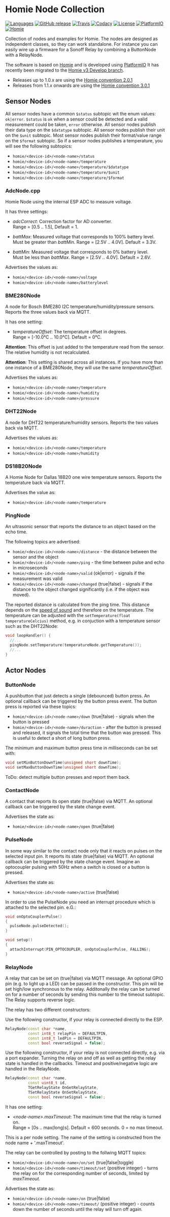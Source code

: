 # Homie Node Collection

[![Languages](https://img.shields.io/github/languages/top/luebbe/homie-node-collection.svg?style=flat-square)](https://img.shields.io/github/languages/top/luebbe/homie-node-collection)
[![GitHub release](https://img.shields.io/github/release/luebbe/homie-node-collection.svg?style=flat-square)](https://github.com/luebbe/homie-node-collection/releases)
[![Travis](https://img.shields.io/travis/luebbe/homie-node-collection.svg?branch=master&style=flat-square)](https://travis-ci.org/luebbe/homie-node-collection)
[![Codacy](https://img.shields.io/codacy/grade/e6d5e648b83b4667b399b81e2986dea6?style=flat-square)](https://www.codacy.com/app/luebbe/homie-node-collection/dashboard)
[![License](https://img.shields.io/github/license/mashape/apistatus.svg?style=flat-square)](https://opensource.org/licenses/MIT)
[![PlatformIO](https://img.shields.io/static/v1?label=Powered&message=PlatformIO&color=blue&style=flat-square)](https://platformio.org/lib/show/6163/Homie%20node%20collection)
[![Homie](https://img.shields.io/static/v1?label=Powered&message=Homie&color=blue&style=flat-square)](https://github.com/homieiot/homie-esp8266)

Collection of nodes and examples for Homie. The nodes are designed as independent classes, so they can work standalone. For instance you can easily wire up a firmware for a Sonoff Relay by combining a ButtonNode with a RelayNode.

The software is based on [Homie](https://github.com/homieiot/homie-esp8266) and is developed using [PlatformIO](https://github.com/platformio)
It has recently been migrated to the [Homie v3 Develop branch](https://github.com/homieiot/homie-esp8266/tree/develop-v3).

- Releases up to 1.0.x are using the [Homie convention 2.0.1](https://github.com/homieiot/convention/releases/tag/v2.0.1)
- Releases from 1.1.x onwards are using the [Homie convention 3.0.1](https://github.com/homieiot/convention/releases/tag/v3.0.1)

## Sensor Nodes

All sensor nodes have a common `$status` subtopic wit the enum values: `ok|error`. `$status` is `ok` when a sensor could be detected and a valid measurement could be taken, `error` otherwise.
All sensor nodes publish their data type on the `$datatype` subtopic.
All sensor nodes publish their unit on the `$unit` subtopic.
Most sensor nodes publish their format/value range on the `$format` subtopic.
So if a sensor nodes publishes a temperature, you will see the following subtopics:

- `homie/<device-id>/<node-name>/status`
- `homie/<device-id>/<node-name>/temperature`
- `homie/<device-id>/<node-name>/temperature/$datatype`
- `homie/<device-id>/<node-name>/temperature/$unit`
- `homie/<device-id>/<node-name>/temperature/$format`

### AdcNode.cpp

Homie Node using the internal ESP ADC to measure voltage.

It has three settings:

- _adcCorrect_: Correction factor for AD converter.  
  Range = \[0.5 .. 1.5], Default = 1.

- _battMax_: Measured voltage that corresponds to 100% battery level.  
  Must be greater than _battMin_. Range = \[2.5V .. 4.0V]. Default = 3.3V.

- _battMin_: Measured voltage that corresponds to 0% battery level.  
  Must be less than _battMax_. Range = \[2.5V .. 4.0V]. Default = 2.6V.

Advertises the values as:

- `homie/<device-id>/<node-name>/voltage`
- `homie/<device-id>/<node-name>/batterylevel`

### BME280Node

A node for Bosch BME280 I2C temperature/humidity/pressure sensors. Reports the three values back via MQTT.

It has one setting:

- _temperatureOffset_: The temperature offset in degrees.  
  Range = \[-10.0°C .. 10.0°C]. Default = 0°C.

**Attention**: This offset is just added to the temperature read from the sensor. The relative humidity is not recalculated.

**Attention**: This setting is shared across all instances. If you have more than one instance of a BME280Node, they will use the same _temperatureOffset_.

Advertises the values as:

- `homie/<device-id>/<node-name>/temperature`
- `homie/<device-id>/<node-name>/humidity`
- `homie/<device-id>/<node-name>/pressure`

### DHT22Node

A node for DHT22 temperature/humidity sensors. Reports the two values back via MQTT.

Advertises the values as:

- `homie/<device-id>/<node-name>/temperature`
- `homie/<device-id>/<node-name>/humidity`

### DS18B20Node

A Homie Node for Dallas 18B20 one wire temperature sensors. Reports the temperature back via MQTT.

Advertises the value as:

- `homie/<device-id>/<node-name>/temperature`

### PingNode

An ultrasonic sensor that reports the distance to an object based on the echo time.

The following topics are advertised:

- `homie/<device-id>/<node-name>/distance` - the distance between the sensor and the object
- `homie/<device-id>/<node-name>/ping` - the time between pulse and echo in microseconds
- `homie/<device-id>/<node-name>/valid` (ok|error) - signals if the measurement was valid
- `homie/<device-id>/<node-name>/changed` (true|false) - signals if the distance to the object changed significantly (i.e. if the object was moved).

The reported distance is calculated from the ping time. This distance depends on the [speed of sound](https://en.wikipedia.org/wiki/Speed_of_sound) and therefore on the temperature. The temperature can be adjusted with the
`setTemperature(float temperatureCelcius)` method, e.g. in conjuction with a temperature sensor such as the DHT22Node:

```cpp
void loopHandler() {
  //...
  pingNode.setTemperature(temperatureNode.getTemperature());
  //...
}
```

## Actor Nodes

### ButtonNode

A pushbutton that just detects a single (debounced) button press. An optional callback can be triggered by the button press event. The button press is reported via these topics:

- `homie/<device-id>/<node-name>/down` (true|false) - signals when the button is pressed
- `homie/<device-id>/<node-name>/duraction` - after the button is pressed and released, it signals the total time that the button was pressed. This is useful to detect a short of long button press.

The minimum and maximum button press time in milliseconds can be set with:

```cpp
void setMinButtonDownTime(unsigned short downTime);
void setMaxButtonDownTime(unsigned short downTime);
```

ToDo: detect multiple button presses and report them back.

### ContactNode

A contact that reports its open state (true|false) via MQTT. An optional callback can be triggered by the state change event.

Advertises the state as:

- `homie/<device-id>/<node-name>/open` (true|false)

### PulseNode

In some way similar to the contact node only that it reacts on pulses on the selected input pin. It reports its state (true|false) via MQTT. An optional callback can be triggered by the state change event. Imagine an optocoupler pulsing with 50Hz when a switch is closed or a button is pressed.

Advertises the state as:

- `homie/<device-id>/<node-name>/active` (true|false)

In order to use the PulseNode you need an interrupt procedure which is attached to the selected pin. e.G.:

```cpp
void onOptoCouplerPulse()
{
  pulseNode.pulseDetected();
}

void setup()
{
  attachInterrupt(PIN_OPTOCOUPLER, onOptoCouplerPulse, FALLING);
}
```

### RelayNode

A relay that can be set on (true|false) via MQTT message. An optional GPIO pin (e.g. to light up a LED) can be passed in the constructor. This pin will be set high/low synchronous to the relay. Additonally the relay can be turned on for a number of seconds by sending this number to the timeout subtopic. The Relay supports reverse logic.

The relay has two different constructors:

Use the following constructor, if your relay is connected directly to the ESP.

```cpp
RelayNode(const char *name,
          const int8_t relayPin = DEFAULTPIN,
          const int8_t ledPin = DEFAULTPIN,
          const bool reverseSignal = false);
```

Use the following constructor, if your relay is not connected directly, e.g. via a port expander. Turning the relay on and off as well as getting the relay state is handled in the callbacks. Timeout and positive/negative logic are handled in the RelayNode.

```cpp
RelayNode(const char *name,
          const uint8_t id,
          TGetRelayState OnGetRelayState,
          TSetRelayState OnSetRelayState,
          const bool reverseSignal = false);
```

It has one setting:

- _\<node-name\>.maxTimeout_: The maximum time that the relay is turned on.  
  Range = \[0s .. max(long)s]. Default = 600 seconds. 0 = no max timeout.

This is a per node setting. The name of the setting is constructed from the node name + '.maxTimeout'.

The relay can be controlled by posting to the follwing MQTT topics:

- `homie/<device-id>/<node-name>/on/set` (true|false|toggle)
- `homie/<device-id>/<node-name>/timeout/set` (positive integer) - turns the relay on for the corresponding number of seconds, limited by _maxTimeout_.

Advertises the state as:

- `homie/<device-id>/<node-name>/on` (true|false)
- `homie/<device-id>/<node-name>/timeout/` (positive integer) - counts down the number of seconds until the relay will turn off again.
